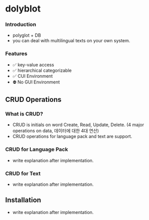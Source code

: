 # dolyblot

### Introduction
- polyglot + DB
- you can deal with multilingual texts on your own system.

### Features
- :white_check_mark: key-value access
- :white_check_mark: hierarchical categorizable
- :white_check_mark: CUI Environment
- :no_entry: No GUI Environment

## CRUD Operations

### What is CRUD?
- CRUD is initials on word Create, Read, Update, Delete. (4 major operations on data, 데이터에 대한 4대 연산)
- CRUD operations for language pack and text are support.

### CRUD for Language Pack
- write explanation after implementation.

### CRUD for Text
- write explanation after implementation.

## Installation
- write explanation after implementation.
